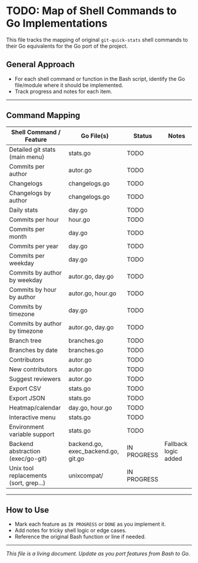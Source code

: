 # TODO: Map of Shell Commands to Go Implementations

This file tracks the mapping of original `git-quick-stats` shell commands to their Go equivalents for the Go port of the project.

## General Approach
- For each shell command or function in the Bash script, identify the Go file/module where it should be implemented.
- Track progress and notes for each item.

---

## Command Mapping

| Shell Command / Feature                | Go File(s)           | Status      | Notes |
|----------------------------------------|----------------------|-------------|-------|
| Detailed git stats (main menu)         | stats.go             | TODO        |       |
| Commits per author                     | autor.go             | TODO        |       |
| Changelogs                             | changelogs.go        | TODO        |       |
| Changelogs by author                   | changelogs.go        | TODO        |       |
| Daily stats                            | day.go               | TODO        |       |
| Commits per hour                       | hour.go              | TODO        |       |
| Commits per month                      | day.go               | TODO        |       |
| Commits per year                       | day.go               | TODO        |       |
| Commits per weekday                    | day.go               | TODO        |       |
| Commits by author by weekday           | autor.go, day.go     | TODO        |       |
| Commits by hour by author              | autor.go, hour.go    | TODO        |       |
| Commits by timezone                    | day.go               | TODO        |       |
| Commits by author by timezone          | autor.go, day.go     | TODO        |       |
| Branch tree                            | branches.go          | TODO        |       |
| Branches by date                       | branches.go          | TODO        |       |
| Contributors                           | autor.go             | TODO        |       |
| New contributors                       | autor.go             | TODO        |       |
| Suggest reviewers                      | autor.go             | TODO        |       |
| Export CSV                             | stats.go             | TODO        |       |
| Export JSON                            | stats.go             | TODO        |       |
| Heatmap/calendar                       | day.go, hour.go      | TODO        |       |
| Interactive menu                       | stats.go             | TODO        |       |
| Environment variable support           | stats.go             | TODO        |       |
| Backend abstraction (exec/go-git)      | backend.go, exec_backend.go, git.go | IN PROGRESS | Fallback logic added |
| Unix tool replacements (sort, grep...) | unixcompat/          | IN PROGRESS |       |

---

## How to Use
- Mark each feature as `IN PROGRESS` or `DONE` as you implement it.
- Add notes for tricky shell logic or edge cases.
- Reference the original Bash function or line if needed.

---

*This file is a living document. Update as you port features from Bash to Go.*

